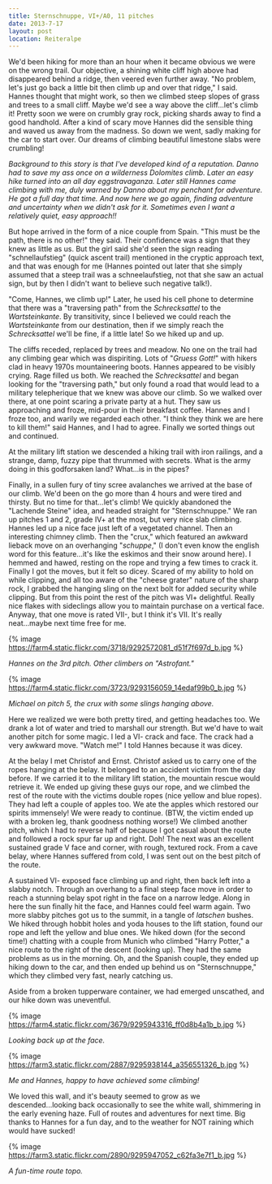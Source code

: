 ```yaml
---
title: Sternschnuppe, VI+/A0, 11 pitches
date: 2013-7-17
layout: post
location: Reiteralpe
---
```


We'd been hiking for more than an hour when it became obvious we were
on the wrong trail. Our objective, a shining white cliff high above had
disappeared behind a ridge, then veered even further away. "No problem,
let's just go back a little bit then climb up and over that ridge," I said.
Hannes thought that might work, so then we climbed steep slopes of grass
and trees to a small cliff. Maybe we'd see a way above the cliff...let's
climb it! Pretty soon we were on crumbly gray rock, picking shards away
to find a good handhold. After a kind of scary move Hannes did the sensible
thing and waved us away from the madness. So down we went, sadly making
for the car to start over. Our dreams of climbing beautiful limestone slabs
were crumbling!
  
  
_Background to this story is that I've developed kind of a reputation. Danno had
to save my ass once on a wilderness Dolomites climb. Later an easy hike turned
into an all day eggstravaganza. Later still Hannes came climbing with me, duly
warned by Danno about my penchant for adventure. He got a full day that
time. And now here we go again, finding adventure and uncertainty when we didn't
ask for it. Sometimes even I want a relatively quiet, easy approach!!_
  
  
But hope arrived in the form of a nice couple from Spain. "This must be
the path, there is no other!" they said. Their confidence was a sign that
they knew as little as us. But the girl said she'd seen the sign reading
"schnellaufstieg" (quick ascent trail) mentioned in the cryptic approach
text, and that was enough for me (Hannes pointed out later that she simply
assumed that a steep trail was a schneelaufstieg, not that she saw an actual
sign, but by then I didn't want to believe such negative talk!).
  
  
"Come, Hannes, we climb up!" Later, he used his cell phone to determine
that there was a "traversing path" from the _Schrecksattel_ to the _Wartsteinkante_.
By transitivity, since I believed we could reach the _Wartsteinkante_ from
our destination, then if we simply reach the _Schrecksattel_ we'll be
fine, if a little late! So we hiked up and up.
  
  
The cliffs receded, replaced by trees and meadow. No one on the trail
had any climbing gear which was dispiriting. Lots of "_Gruess Gott!_"
with hikers clad in heavy 1970s mountaineering boots. Hannes appeared to
be visibly crying. Rage filled us both. We reached the _Schrecksattel_ and
began looking for the "traversing path," but only found a road that would
lead to a military telepherique that we knew was above our climb. So we
walked over there, at one point scaring a private party at a hut. They
saw us approaching and froze, mid-pour in their breakfast coffee. Hannes
and I froze too, and warily we regarded each other. "I think they think
we are here to kill them!" said Hannes, and I had to agree. Finally we
sorted things out and continued.
  
  
At the military lift station we descended a hiking trail with iron railings,
and a strange, damp, fuzzy pipe that thrummed with secrets. What is the
army doing in this godforsaken land? What...is in the pipes?
  
  
Finally, in a sullen fury of tiny scree avalanches we arrived at the base
of our climb. We'd been on the go more than 4 hours and were tired and
thirsty. But no time for that...let's climb! We quickly abandoned the "Lachende
Steine" idea, and headed straight for "Sternschnuppe." We ran up pitches
1 and 2, grade IV+ at the most, but very nice slab climbing. Hannes led
up a nice face just left of a vegetated channel. Then an interesting chimney
climb. Then the "crux," which featured an awkward lieback move on an overhanging
"_schuppe_," (I don't even know the english word for this feature...it's
like the eskimos and their snow around here). I hemmed and hawed, resting
on the rope and trying a few times to crack it. Finally I got the moves,
but it felt so dicey. Scared of my ability to hold on while clipping, and
all too aware of the "cheese grater" nature of the sharp rock, I grabbed
the hanging sling on the next bolt for added security while clipping. But
from this point the rest of the pitch was VI+ delightful. Really nice flakes
with sideclings allow you to maintain purchase on a vertical face. Anyway,
that one move is rated VII-, but I think it's VII. It's really neat...maybe
next time free for me.
  
  
{% image https://farm4.static.flickr.com/3718/9292572081_d51f7f697d_b.jpg %}
  
_Hannes on the 3rd pitch. Other climbers on "Astrofant."_
  
{% image https://farm4.static.flickr.com/3723/9293156059_14edaf99b0_b.jpg %}
  
_Michael on pitch 5, the crux with some slings hanging above._
  
Here we realized we were both pretty tired, and getting headaches too.
We drank a lot of water and tried to marshall our strength. But we'd have
to wait another pitch for some magic. I led a VI- crack and face. The crack
had a very awkward move. "Watch me!" I told Hannes because it was dicey.
  
  
At the belay I met Christof and Ernst. Christof asked us to carry one
of the ropes hanging at the belay. It belonged to an accident victim from
the day before. If we carried it to the military lift station, the mountain
rescue would retrieve it. We ended up giving these guys our rope, and we
climbed the rest of the route with the victims double ropes (nice yellow
and blue ropes). They had left a couple of apples too. We ate the apples
which restored our spirits immensely! We were ready to continue. (BTW,
the victim ended up with a broken leg, thank goodness nothing worse!) We
climbed another pitch, which I had to reverse half of because I got casual
about the route and followed a rock spur far up and right. Doh! The next
was an excellent sustained grade V face and corner, with rough, textured
rock. From a cave belay, where Hannes suffered from cold, I was sent out
on the best pitch of the route.
  
  
A sustained VI- exposed face climbing up and right, then back left into
a slabby notch. Through an overhang to a final steep face move in order
to reach a stunning belay spot right in the face on a narrow ledge. Along
in here the sun finally hit the face, and Hannes could feel warm again.
Two more slabby pitches got us to the summit, in a tangle of _latschen_ bushes.
We hiked through hobbit holes and yoda houses to the lift station, found
our rope and left the yellow and blue ones. We hiked down (for the second
time!) chatting with a couple from Munich who climbed "Harry Potter," a
nice route to the right of the descent (looking up). They had the same
problems as us in the morning. Oh, and the Spanish couple, they ended up
hiking down to the car, and then ended up behind us on "Sternschnuppe,"
which they climbed very fast, nearly catching us.
  
  
Aside from a broken tupperware container, we had emerged unscathed,
and our hike down was uneventful.
  
  
{% image https://farm4.static.flickr.com/3679/9295943316_ff0d8b4a1b_b.jpg %}
  
_Looking back up at the face._
  
{% image https://farm3.static.flickr.com/2887/9295938144_a356551326_b.jpg %}
  
_Me and Hannes, happy to have achieved some climbing!_
  
We loved this wall, and it's beauty seemed to grow as we descended...looking
back occasionally to see the white wall, shimmering in the early evening
haze. Full of routes and adventures for next time. Big thanks to Hannes
for a fun day, and to the weather for NOT raining which would have sucked!

{% image https://farm3.static.flickr.com/2890/9295947052_c62fa3e7f1_b.jpg %}
  
_A fun-time route topo._
